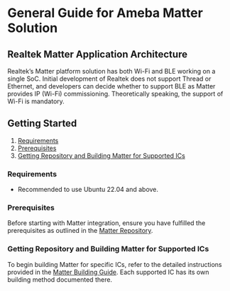 # General Guide for Ameba Matter Solution

## Realtek Matter Application Architecture

Realtek’s Matter platform solution has both Wi-Fi and BLE working on a single SoC. Initial development of Realtek does not
support Thread or Ethernet, and developers can decide whether to support BLE as Matter provides IP (Wi-Fi) commissioning.
Theoretically speaking, the support of Wi-Fi is mandatory.

## Getting Started

1. [Requirements](#requirements)
2. [Prerequisites](#prerequisites)
3. [Getting Repository and Building Matter for Supported ICs](#getting-repository-and-building-matter-for-supported-ics)

### Requirements
- Recommended to use Ubuntu 22.04 and above.

### Prerequisites
Before starting with Matter integration, ensure you have fulfilled the prerequisites as outlined in the [Matter Repository](https://github.com/project-chip/connectedhomeip/blob/master/docs/guides/BUILDING.md#prerequisites).

### Getting Repository and Building Matter for Supported ICs

To begin building Matter for specific ICs, refer to the detailed instructions provided in the [Matter Building Guide](https://github.com/Ameba-AIoT/ameba-rtos-matter/blob/main/docs/matter_building_guide.md). Each supported IC has its own building method documented there.
